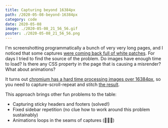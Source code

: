 ```yaml
---
title: Capturing beyond 16384px
path: /2020-05-08-beyond-16384px
category: code
date: 2020-05-08
image: ./2020-05-08_21_56_56.gif
poster: ./2020-05-08_21_56_56.png
---
```


I'm screenshotting programmatically a bunch of very very long pages, and I noticed that some captures [were coming back full of white patches](https://fluxcapacitorprod.blob.core.windows.net/fluxcontainer/2020-05-06/desktop/enterprise.png). For days I tried to find the source of the problem. Do images have enough time to load? Is there any CSS property in the page that is causing a misrender? What about animations?

It turns out [chromium has a hard time processing images over 16384px](https://github.com/puppeteer/puppeteer/pull/937), so you need to capture-scroll-repeat and stitch [the result](https://fluxcapacitorprod.blob.core.windows.net/fluxcontainer/2020-05-07/desktop/enterprise.png).

This approach brings other fun problems to the table:

- Capturing sticky headers and footers (solved!)
- Fixed sidebar repetition (no clue how to work around this problem sustainably)
- Animations loops in the seams of captures (🤷🏼‍♂️)
